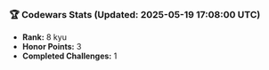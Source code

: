 ### 🏆 Codewars Stats (Updated: 2025-05-19 17:08:00 UTC)

- **Rank:** 8 kyu
- **Honor Points:** 3
- **Completed Challenges:** 1
